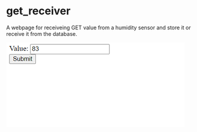 # get_receiver
A webpage for receiveing GET value from a humidity sensor and store it or receive it from the database.

![interface](https://github.com/AbdulazizMohammad/get_receiver/blob/main/imgs/interface.png)